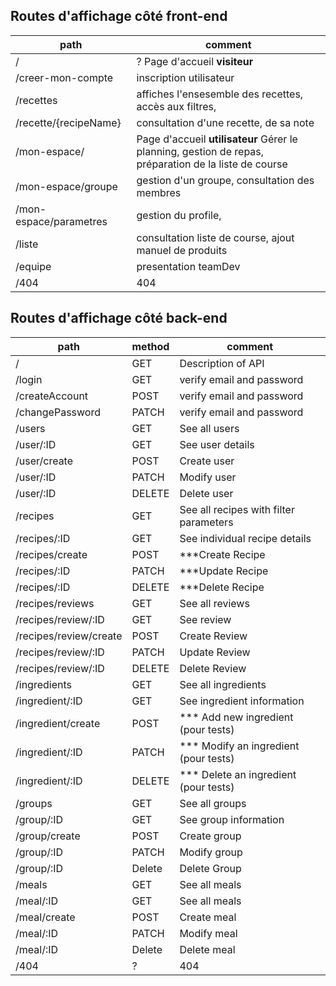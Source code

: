 ## Routes d'affichage côté front-end
| path    |  comment |
| -------- | ---------- |
| / | ? Page d'accueil **visiteur** |
| /creer-mon-compte |  inscription utilisateur |
| /recettes |   affiches l'ensesemble des recettes, accès aux filtres, |
| /recette/{recipeName} |  consultation d'une recette, de sa note |
| /mon-espace/  | Page d'accueil **utilisateur** Gérer le planning, gestion de repas, préparation de la liste de course |
| /mon-espace/groupe  | gestion d'un groupe, consultation des membres|
| /mon-espace/parametres  | gestion du profile, |
| /liste |  consultation liste de course, ajout manuel de produits |
| /equipe |  presentation teamDev |
| /404 |  404 |

## Routes d'affichage côté back-end
| path    | method | comment |
| -------- | ---- | ---------- |
| /        | GET | Description of API  |
| /login        | GET | verify email and password  |
| /createAccount        | POST | verify email and password  |
| /changePassword        | PATCH | verify email and password  |
| /users  | GET | See all users   |
| /user/:ID | GET | See user details |
| /user/create | POST | Create user  |
| /user/:ID | PATCH | Modify user|
| /user/:ID | DELETE | Delete user | e
| /recipes  | GET| See all recipes with filter parameters |
| /recipes/:ID | GET | See individual recipe details  |
| /recipes/create  | POST| ***Create Recipe |
| /recipes/:ID   | PATCH | ***Update Recipe |
| /recipes/:ID   | DELETE | ***Delete Recipe  |
| /recipes/reviews   | GET | See all reviews |
| /recipes/review/:ID   | GET | See review  |
| /recipes/review/create   | POST | Create Review |
| /recipes/review/:ID   | PATCH | Update Review  |
| /recipes/review/:ID  | DELETE | Delete Review  |
| /ingredients  | GET | See all ingredients |
| /ingredient/:ID  | GET | See ingredient information  |
| /ingredient/create  | POST | *** Add new ingredient (pour tests) |
| /ingredient/:ID  | PATCH | *** Modify an ingredient (pour tests) |
| /ingredient/:ID  | DELETE | *** Delete an ingredient (pour tests) |
| /groups  | GET | See all groups |
| /group/:ID   | GET | See group information |
| /group/create   | POST | Create group |
| /group/:ID   | PATCH | Modify group |
| /group/:ID   | Delete | Delete Group |
| /meals  | GET | See all meals   |
| /meal/:ID   | GET | See all meals  |
| /meal/create   | POST | Create meal |
| /meal/:ID   | PATCH | Modify meal |
| /meal/:ID   | Delete | Delete meal |
| /404 | ? | 404 |